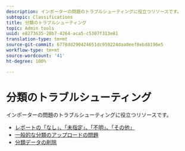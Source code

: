 ```yaml
---
description: インポーターの問題のトラブルシューティングに役立つリソースです。
subtopic: Classifications
title: 分類のトラブルシューティング
topic: Admin tools
uuid: e8273635-28b7-4264-aca5-c5307f313e81
translation-type: tm+mt
source-git-commit: 6778dd290424651dc959224daa0eef8ebd8196e5
workflow-type: tm+mt
source-wordcount: '41'
ht-degree: 100%

---
```



# 分類のトラブルシューティング

インポーターの問題のトラブルシューティングに役立つリソースです。

* [レポートの「なし」、「未指定」、「不明」、「その他」](/help/technotes/unspecified.md)
* [一般的な分類のアップロードの問題](http://helpx.adobe.com/jp/analytics/kb/common-saint-upload-issues.html)
* [分類データの削除](/help/components/classifications/c-classifications-importer/t-delete-classification-data.md)

